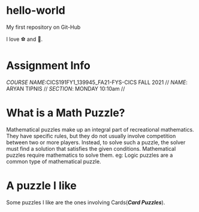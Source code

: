 # hello-world

My first repository on Git-Hub

I love :soccer: and :cricket_game:.

# **Assignment Info**
*COURSE NAME*:CICS191FY1_139945_FA21-FYS-CICS FALL 2021 //
*NAME*: ARYAN TIPNIS //
*SECTION*: MONDAY 10:10am //

# **What is a Math Puzzle?**
Mathematical puzzles make up an integral part of recreational mathematics. They have specific rules, but they do not usually involve competition between two or more players. Instead, to solve such a puzzle, the solver must find a solution that satisfies the given conditions. Mathematical puzzles require mathematics to solve them. 
eg: Logic puzzles are a common type of mathematical puzzle.

# **A puzzle I like**
Some puzzles I like are the ones involving Cards(***Card Puzzles***).
